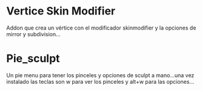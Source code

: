 # Vertice Skin Modifier

Addon que crea un vértice con el modificador skinmodifier y la 
opciones de mirror y subdivision…

# Pie_sculpt

Un pie menu para tener los pinceles y opciones de sculpt 
a mano…una vez instalado las teclas son w para ver los pinceles
y alt+w para las opciones…